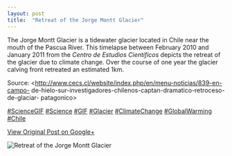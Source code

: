 ```yaml
---
layout: post
title:  "Retreat of the Jorge Montt Glacier"
---
```


The Jorge Montt Glacier is a tidewater glacier located in Chile near the mouth
of the Pascua River. This timelapse between February 2010 and January 2011
from the _Centro de Estudios Científicos_ depicts the retreat of the glacier
due to climate change. Over the course of one year the glacier calving front
retreated an estimated 1km.  
  
Source: <http://www.cecs.cl/website/index.php/en/menu-noticias/839-en-campo-
de-hielo-sur-investigadores-chilenos-captan-dramatico-retroceso-de-glaciar-
patagonico>  
  
[#ScienceGIF](https://plus.google.com/s/%23ScienceGIF/posts)
[#Science](https://plus.google.com/s/%23Science/posts)
[#GIF](https://plus.google.com/s/%23GIF/posts)
[#Glacier](https://plus.google.com/s/%23Glacier/posts)
[#ClimateChange](https://plus.google.com/s/%23ClimateChange/posts)
[#GlobalWarming](https://plus.google.com/s/%23GlobalWarming/posts)
[#Chile](https://plus.google.com/s/%23Chile/posts)

[View Original Post on Google+](https://plus.google.com/+ColinSullender/posts/fs8XdC8bSa7)

![Retreat of the Jorge Montt Glacier](/assets/img/2015-06-05-Retreat-of-the Jorge-Montt-Glacier.gif)
